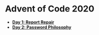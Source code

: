 # Advent of Code 2020

* [**Day 1: Report Repair**](day_1)
* [**Day 2: Password Philosophy**](day_2)
